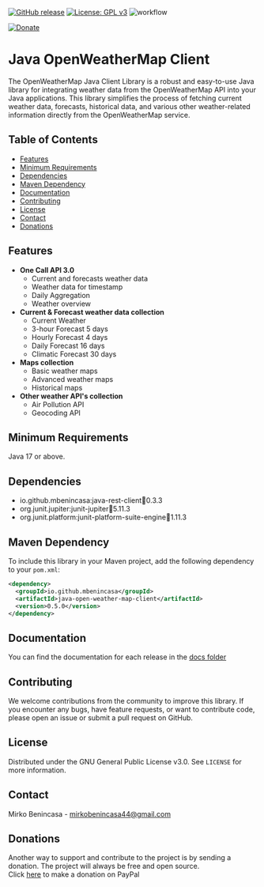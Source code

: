 [![GitHub release](https://img.shields.io/github/release/MBenincasa/java-open-weather-map-client)](https://github.com/MBenincasa/java-open-weather-map-client/releases/)
[![License: GPL v3](https://img.shields.io/badge/License-GPLv3-blue.svg)](https://www.gnu.org/licenses/gpl-3.0)
![workflow](https://github.com/MBenincasa/java-open-weather-map-client/actions/workflows/maven-publish.yml/badge.svg)<p>
[![Donate](https://img.shields.io/badge/Donate-PayPal-green.svg)](https://www.paypal.com/donate/?hosted_button_id=WXYAJVFZD82BJ)

# Java OpenWeatherMap Client
The OpenWeatherMap Java Client Library is a robust and easy-to-use Java library for integrating weather data from the OpenWeatherMap API into your Java applications. This library simplifies the process of fetching current weather data, forecasts, historical data, and various other weather-related information directly from the OpenWeatherMap service.

## Table of Contents
- [Features](#features)
- [Minimum Requirements](#minimum-requirements)
- [Dependencies](#dependencies)
- [Maven Dependency](#maven-dependency)
- [Documentation](#documentation)
- [Contributing](#contributing)
- [License](#license)
- [Contact](#contact)
- [Donations](#donations)

## Features
- **One Call API 3.0**
  - Current and forecasts weather data
  - Weather data for timestamp
  - Daily Aggregation
  - Weather overview
- **Current & Forecast weather data collection**
  - Current Weather
  - 3-hour Forecast 5 days
  - Hourly Forecast 4 days
  - Daily Forecast 16 days
  - Climatic Forecast 30 days
- **Maps collection**
  - Basic weather maps
  - Advanced weather maps
  - Historical maps
- **Other weather API's collection**
  - Air Pollution API
  - Geocoding API

## Minimum Requirements
Java 17 or above.

## Dependencies
- io.github.mbenincasa:java-rest-client:jar:0.3.3
- org.junit.jupiter:junit-jupiter:jar:5.11.3
- org.junit.platform:junit-platform-suite-engine:jar:1.11.3

## Maven Dependency
To include this library in your Maven project, add the following dependency to your `pom.xml`:

```xml
<dependency>
  <groupId>io.github.mbenincasa</groupId>
  <artifactId>java-open-weather-map-client</artifactId>
  <version>0.5.0</version>
</dependency>
```

## Documentation
You can find the documentation for each release in the [docs folder](https://github.com/MBenincasa/java-open-weather-map-client/tree/master/docs)

## Contributing
We welcome contributions from the community to improve this library. If you encounter any bugs, have feature requests, or want to contribute code, please open an issue or submit a pull request on GitHub.

## License
Distributed under the GNU General Public License v3.0. See `LICENSE` for more information.

## Contact
Mirko Benincasa - mirkobenincasa44@gmail.com

## Donations
Another way to support and contribute to the project is by sending a donation. The project will always be free and open source.<br>
Click [here](https://www.paypal.com/donate/?hosted_button_id=WXYAJVFZD82BJ) to make a donation on PayPal

